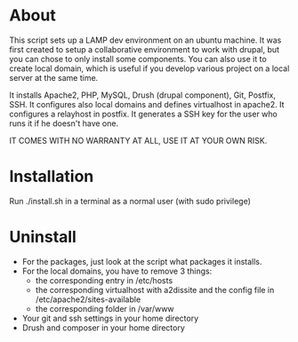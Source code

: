 About
====

This script sets up a LAMP dev environment on an ubuntu machine. It was first
created to setup a collaborative environment to work with drupal, but you can
chose to only install some components. You can also use it to create 
local domain, which is useful if you develop various project on a local 
server at the same time.

It installs Apache2, PHP, MySQL, Drush (drupal component), Git, Postfix, SSH.
It configures also local domains and defines virtualhost in apache2. 
It configures a relayhost in postfix.
It generates a SSH key for the user who runs it if he doesn't have one.

IT COMES WITH NO WARRANTY AT ALL, USE IT AT YOUR OWN RISK.

Installation
====

Run ./install.sh in a terminal as a normal user (with sudo privilege)

Uninstall
====

 - For the packages, just look at the script what packages it installs.
 - For the local domains, you have to remove 3 things:
    - the corresponding entry in /etc/hosts
    - the corresponding virtualhost with a2dissite and the config file
 in /etc/apache2/sites-available
    - the corresponding folder in /var/www
 - Your git and ssh settings in your home directory
 - Drush and composer in your home directory

